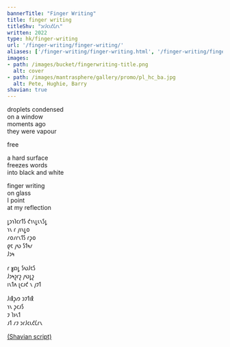```yaml
---
bannerTitle: "Finger Writing" 
title: finger writing
titleShv: "𐑮𐑩𐑓𐑤𐑧𐑒𐑖𐑩𐑯"
written: 2022
type: hk/finger-writing
url: '/finger-writing/finger-writing/'
aliases: ['/finger-writing/finger-writing.html', '/finger-writing/finger-writing/']
images:
- path: /images/bucket/fingerwriting-title.png
  alt: cover
- path: /images/mantrasphere/gallery/promo/pl_hc_ba.jpg 
  alt: Pete, Hughie, Barry
shavian: true
---
```


<div class="latin">

droplets condensed   
on a window  
moments ago  
they were vapour  

free

a hard surface  
freezes words  
into black and white

finger writing  
on glass  
I point  
at my reflection

</div>

<div class="shavian">

𐑛𐑮𐑪𐑐𐑤𐑩𐑑𐑕 𐑒𐑪𐑯𐑛𐑧𐑯𐑕𐑛  
𐑪𐑯 𐑩 𐑢𐑦𐑯𐑛𐑴  
𐑥𐑴𐑥𐑩𐑯𐑑𐑕 𐑩𐑜𐑴  
𐑞𐑱 𐑢𐑻 𐑕𐑑𐑰𐑥  
𐑓𐑮𐑰

𐑩 𐑣𐑸𐑛 𐑕𐑻𐑓𐑱𐑕  
𐑓𐑮𐑰𐑟𐑩𐑟 𐑢𐑻𐑛𐑟  
𐑦𐑯𐑑𐑵 𐑚𐑤𐑨𐑒 𐑯 𐑢𐑲𐑑

𐑓𐑦𐑙𐑜𐑼 𐑮𐑲𐑑𐑦𐑙  
𐑪𐑯 𐑜𐑤𐑨𐑕  
𐑲 𐑐𐑶𐑯𐑑  
𐑨𐑑 𐑥𐑲 𐑮𐑩𐑓𐑤𐑧𐑒𐑖𐑩𐑯

[(Shavian script)](/shavian/intro)

</div>
